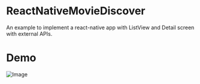 # ReactNativeMovieDiscover
An example to implement a react-native app with ListView and Detail screen
with external APIs.

# Demo

![Image](http://tatsuya-iskw.com/static/media/uploads/react-native-demo-movies-discover.gif)
